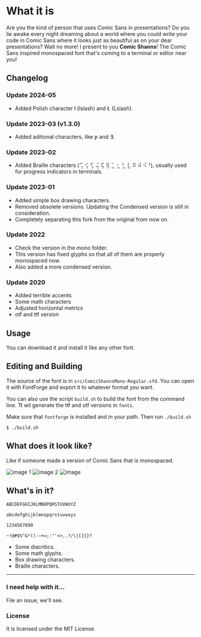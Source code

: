 # What it is

Are you the kind of person that uses Comic Sans in presentations? Do you lie awake every night dreaming about a world where you could write your code in Comic Sans where it looks just as beautiful as on your dear presentations? Wait no more! I present to you **Comic Shanns**! The Comic Sans inspired monospaced font that's coming to a terminal or editor near you!

## Changelog

### Update 2024-05
- Added Polish character ł (lslash) and Ł (Lslash).

### Update 2023-03 (v1.3.0)
- Added aditional characters, like ƿ and ∃.

### Update 2023-02
- Added Braille characters (⢩ ⢪ ⢫ ⢬ ⢯ ⢿ ⣁ ⣂ ⣃ ⣇ ⠿ ⠾ ⠪⠘), usually used for progress indicators in terminals.

### Update 2023-01
- Added simple box drawing characters.
- Removed obsolete versions. Updating the Condensed version is still in consideration.
- Completely separating this fork from the original from now on.

### Update 2022
- Check the version in the mono folder.
- This version has fixed glyphs so that all of them are properly monospaced now.
- Also added a more condensed version.

### Update 2020
- Added terrible accents
- Some math characters
- Adjusted horizontal metrics
- otf and ttf version

## Usage
You can download it and install it like any other font.

## Editing and Building

The source of the font is in `src/ComicShannsMono-Regular.sfd`. You can open it
with FontForge and export it to whatever format you want.

You can also use the script `build.sh` to build the font from the command line.
Tt wil generate the ttf and otf versions in `fonts`.

Make sure that `fontforge` is installed and in your path. Then run `./build.sh`

```
$ ./build.sh
```

## What does it look like?
Like if someone made a version of Comic Sans that is monospaced.

![image 1](https://user-images.githubusercontent.com/4615568/44279591-c9909780-a206-11e8-9e1d-40db6d6db77e.png)
![image 2](https://user-images.githubusercontent.com/4615568/44279592-ca292e00-a206-11e8-9278-4a7566425c0c.png)
![image](https://user-images.githubusercontent.com/4615568/44279593-ca292e00-a206-11e8-9b25-a4533b50d471.png)

## What's in it?
`ABCDEFGHIJKLMNOPQRSTUVWXYZ`

`abcdefghijklmnopqrstuvwxyz`

`1234567890`

`~!@#$%^&*()-—+=;:"'<>,.?/\|[]{}?`

- Some diacritics.
- Some math glyphs.
- Box drawing characters.
- Braille characters.

---
### I need help with it...
File an issue, we'll see.

### License
It is licensed under the MIT License.
